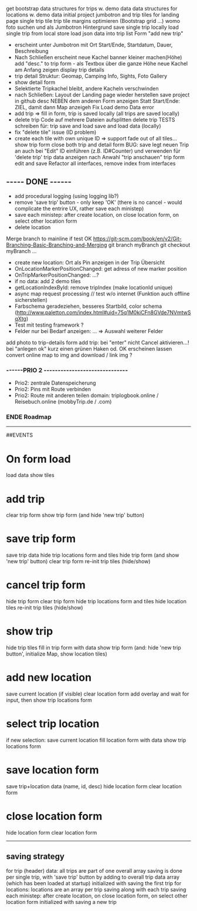
get bootstrap
data structures for trips w. demo data
data structures for locations w. demo data
initial project
jumbotron and trip tiles for landing page
single trip tile
trip tile margins optimieren (Bootstrap grid ...)
womo foto suchen und als Jumbotron Hintergrund
save single trip locally
load single trip from local store
load json data into trip list
Form "add new trip" 
- erscheint unter Jumbotron mit 
  Ort Start/Ende, Startdatum, Dauer, Beschreibung
- Nach Schließen erscheint neue Kachel 
banner kleiner machen(Höhe)
add "desc." to trip form - als Textbox über die ganze Höhe
neue Kachel am Anfang zeigen
display trip details
- trip detail Struktur: Geomap, Camping Info, Sights, Foto Gallery
- show detail form
- Selektierte Tripkachel bleibt, andere Kacheln verschwinden
- nach Schließen: Layout der Landing page wieder herstellen
save project in github 
desc NEBEN dem anderen Form anzeigen
Statt Start/Ende: ZIEL, damit dann Map anzeigeh
Fix Load demo Data error
- add trip => fill in form, trip is saved locally (all trips are saved locally)
- delete trip
Code auf mehrere Dateien aufsplitten
delete trip
TESTS schreiben für: trip save and load 
save and load data (locally)
- fix "delete tile" issue (ID problem)
- create each tile with own unique ID => support fade out of all tiles...
show trip form 
close both trip and detail form 
BUG: save legt neuen Trip an auch bei "Edit"
ID einführen (z.B. ID#Counter) und verwenden für 'delete trip'
trip data anzeigen nach Anwahl "trip anschauen" 
trip form edit and save
Refactor all interfaces, remove index from interfaces

## ----- DONE ------
- add procedural logging (using logging lib?)
- remove 'save trip' button - only keep 'OK' (there is no cancel - would complicate the entrire UX, rather save each ministep)
- save each ministep: after create location, on close location form, on select other location form
- delete location

Merge branch to mainline if test OK
    https://git-scm.com/book/en/v2/Git-Branching-Basic-Branching-and-Merging
    git branch myBranch
    git checkout myBranch
    ...

- create new location: Ort als Pin anzeigen in der Trip Übersicht
- OnLocationMarkerPositionChanged: get adress of new marker position
- OnTripMarkerPositionChanged: ...?
- if no data: add 2 demo tiles
- getLocationIndexById: remove tripIndex (make locationId unique)
- async map request processing // test w/o internet (Funktion auch offline sicherstellen)
- Farbschema geradeziehen, besseres Startbild, 
  color schema (http://www.paletton.com/index.html#uid=75q1M0kiCFn8GVde7NVmtwSqXtg)
- Test mit testing framework ?
- Felder nur bei Bedarf anzeigen: ... => Auswahl weiterer Felder

add photo to trip-details form
add trip: bei "enter" nicht Cancel aktivieren...!
bei "anlegen ok" kurz einen grünen Haken od. OK erscheinen lassen
convert online map to img and download / link img ?


### ------PRIO 2 ------------------------------
- Prio2: zentrale Datenspeicherung
- Prio2: Pins mit Route verbinden
- Prio2: Route mit anderen teilen
domain: triplogbook.online / Reisebuch.online    (mobbyTrip.de / .com)
### ENDE Roadmap ###


--------------------------------------------------------------------------------------
##EVENTS

# On form load
load data
show tiles

# add trip
clear trip form
show trip form (and hide 'new trip' button)

# save trip form
save trip data
hide trip locations form and tiles
hide trip form (and show 'new trip' button)
clear trip form
re-init trip tiles (hide/show)

# cancel trip form
hide trip form
clear trip form
hide trip locations form and tiles
hide location tiles
re-init trip tiles (hide/show)

# show trip
hide trip tiles
fill in trip form with data
show trip form (and: hide 'new trip button', initialize Map, show location tiles)

# add new location
save current location (if visible) 
clear location form
add overlay and wait for input, then
   show trip locations form

# select trip location
if new selection: save current location 
fill location form with data
show trip locations form

# save location form
save trip+location data  (name, id, desc)
hide location form
clear location form

# close location form
hide location form
clear location form

---------------------------------------------------------
## saving strategy
for trip (header) data: 
  all trips are part of one overall array
  saving is done per single trip, with 'save trip' button
  by adding to overall trip data array (which has been loaded at startup)
  initialized with saving the first trip
for locations:
  locations are an array per trip
  saving along with each trip
  saving each ministep: after create location, on close location form, on select other location form
  initialized with saving a new trip

  